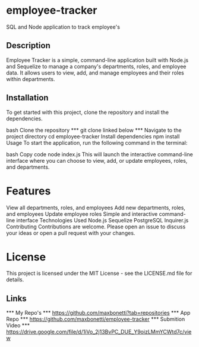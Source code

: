 # employee-tracker
SQL and Node application to track employee's
## Description
Employee Tracker is a simple, command-line application built with Node.js and Sequelize to manage a company's departments, roles, and employee data. It allows users to view, add, and manage employees and their roles within departments.

## Installation

To get started with this project, clone the repository and install the dependencies.

bash
Clone the repository
*** git clone linked below ***
Navigate to the project directory
    cd employee-tracker
Install dependencies
    npm install
Usage
To start the application, run the following command in the terminal:

bash
Copy code
node index.js
This will launch the interactive command-line interface where you can choose to view, add, or update employees, roles, and departments.

# Features
View all departments, roles, and employees
Add new departments, roles, and employees
Update employee roles
Simple and interactive command-line interface
Technologies Used
Node.js
Sequelize
PostgreSQL
Inquirer.js
Contributing
Contributions are welcome. Please open an issue to discuss your ideas or open a pull request with your changes.

# License
This project is licensed under the MIT License - see the LICENSE.md file for details.

## Links
*** My Repo's *** https://github.com/maxbonetti?tab=repositories
*** App Repo *** https://github.com/maxbonetti/employee-tracker
*** Submition Video *** https://drive.google.com/file/d/1iVo_2j13BvPC_DUE_Y9oizLMmYCWtd7c/view
